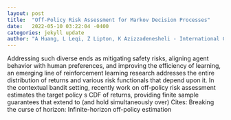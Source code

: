 ```yaml
---
layout: post
title:  "Off-Policy Risk Assessment for Markov Decision Processes"
date:   2022-05-10 03:22:04 -0400
categories: jekyll update
author: "A Huang, L Leqi, Z Lipton, K Azizzadenesheli - International Conference on Artificial , 2022"
---
```

Addressing such diverse ends as mitigating safety risks, aligning agent behavior with human preferences, and improving the efficiency of learning, an emerging line of reinforcement learning research addresses the entire distribution of returns and various risk functionals that depend upon it. In the contextual bandit setting, recently work on off-policy risk assessment estimates the target policy s CDF of returns, providing finite sample guarantees that extend to (and hold simultaneously over) Cites: Breaking the curse of horizon: Infinite-horizon off-policy estimation